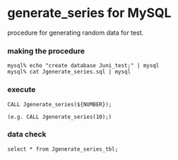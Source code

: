 # generate_series for MySQL
procedure for generating random data for test.

### making the procedure
```
mysql% echo "create database Juni_test;" | mysql
mysql% cat Jgenerate_series.sql | mysql
```

### execute
```
CALL Jgenerate_series(${NUMBER});

(e.g. CALL Jgenerate_series(10);)
```

### data check
```
select * from Jgenerate_series_tbl;
```

